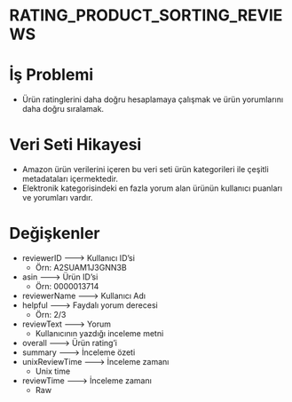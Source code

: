 # RATING_PRODUCT_SORTING_REVIEWS

# İş Problemi

* Ürün ratinglerini daha doğru hesaplamaya çalışmak ve ürün yorumlarını daha doğru sıralamak.

# Veri Seti Hikayesi

* Amazon ürün verilerini içeren bu veri seti ürün kategorileri ile çeşitli metadataları içermektedir.
* Elektronik kategorisindeki en fazla yorum alan ürünün kullanıcı puanları ve yorumları vardır.

# Değişkenler

* reviewerID ---> Kullanıcı ID’si
  * Örn: A2SUAM1J3GNN3B
* asin --–> Ürün ID’si
  * Örn: 0000013714
* reviewerName --–> Kullanıcı Adı  
* helpful --–> Faydalı yorum derecesi  
  * Örn: 2/3
* reviewText --–> Yorum
  * Kullanıcının yazdığı inceleme metni
* overall --–> Ürün rating’i
* summary --–> İnceleme özeti
* unixReviewTime --–> İnceleme zamanı
  * Unix time
* reviewTime --–> İnceleme zamanı
  * Raw

